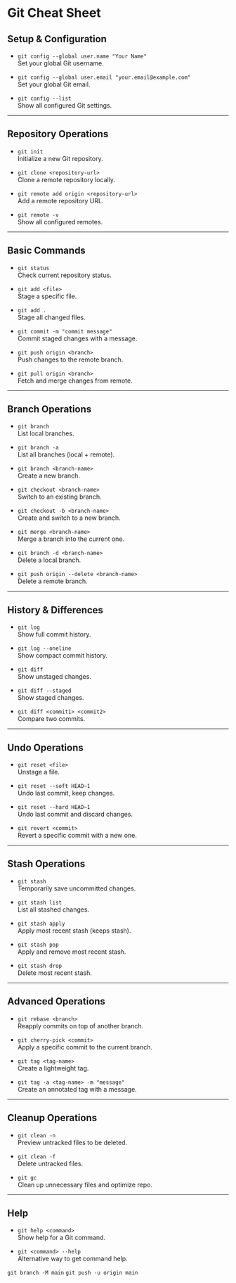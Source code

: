 # Git Cheat Sheet

## Setup & Configuration

- `git config --global user.name "Your Name"`  
  Set your global Git username.

- `git config --global user.email "your.email@example.com"`  
  Set your global Git email.

- `git config --list`  
  Show all configured Git settings.

---

## Repository Operations

- `git init`  
  Initialize a new Git repository.

- `git clone <repository-url>`  
  Clone a remote repository locally.

- `git remote add origin <repository-url>`  
  Add a remote repository URL.

- `git remote -v`  
  Show all configured remotes.

---

## Basic Commands

- `git status`  
  Check current repository status.

- `git add <file>`  
  Stage a specific file.

- `git add .`  
  Stage all changed files.

- `git commit -m "commit message"`  
  Commit staged changes with a message.

- `git push origin <branch>`  
  Push changes to the remote branch.

- `git pull origin <branch>`  
  Fetch and merge changes from remote.

---

## Branch Operations

- `git branch`  
  List local branches.

- `git branch -a`  
  List all branches (local + remote).

- `git branch <branch-name>`  
  Create a new branch.

- `git checkout <branch-name>`  
  Switch to an existing branch.

- `git checkout -b <branch-name>`  
  Create and switch to a new branch.

- `git merge <branch-name>`  
  Merge a branch into the current one.

- `git branch -d <branch-name>`  
  Delete a local branch.

- `git push origin --delete <branch-name>`  
  Delete a remote branch.

---

## History & Differences

- `git log`  
  Show full commit history.

- `git log --oneline`  
  Show compact commit history.

- `git diff`  
  Show unstaged changes.

- `git diff --staged`  
  Show staged changes.

- `git diff <commit1> <commit2>`  
  Compare two commits.

---

## Undo Operations

- `git reset <file>`  
  Unstage a file.

- `git reset --soft HEAD~1`  
  Undo last commit, keep changes.

- `git reset --hard HEAD~1`  
  Undo last commit and discard changes.

- `git revert <commit>`  
  Revert a specific commit with a new one.

---

## Stash Operations

- `git stash`  
  Temporarily save uncommitted changes.

- `git stash list`  
  List all stashed changes.

- `git stash apply`  
  Apply most recent stash (keeps stash).

- `git stash pop`  
  Apply and remove most recent stash.

- `git stash drop`  
  Delete most recent stash.

---

## Advanced Operations

- `git rebase <branch>`  
  Reapply commits on top of another branch.

- `git cherry-pick <commit>`  
  Apply a specific commit to the current branch.

- `git tag <tag-name>`  
  Create a lightweight tag.

- `git tag -a <tag-name> -m "message"`  
  Create an annotated tag with a message.

---

## Cleanup Operations

- `git clean -n`  
  Preview untracked files to be deleted.

- `git clean -f`  
  Delete untracked files.

- `git gc`  
  Clean up unnecessary files and optimize repo.

---

## Help

- `git help <command>`  
  Show help for a Git command.

- `git <command> --help`  
  Alternative way to get command help.


`git branch -M main`
`git push -u origin main`

